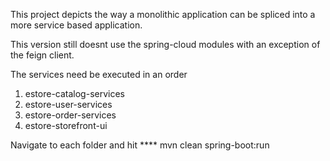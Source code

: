 This project depicts the way a monolithic application can be spliced into a more service based application.

This version still doesnt use the spring-cloud modules with an exception of the feign client.

The services need be executed in an order

1. estore-catalog-services
2. estore-user-services
3. estore-order-services
4. estore-storefront-ui

Navigate to each folder and hit **** mvn clean spring-boot:run